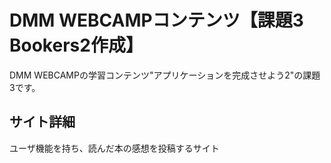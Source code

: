 # DMM WEBCAMPコンテンツ【課題3 Bookers2作成】

DMM WEBCAMPの学習コンテンツ"アプリケーションを完成させよう2"の課題3です。

## サイト詳細

ユーザ機能を持ち、読んだ本の感想を投稿するサイト
